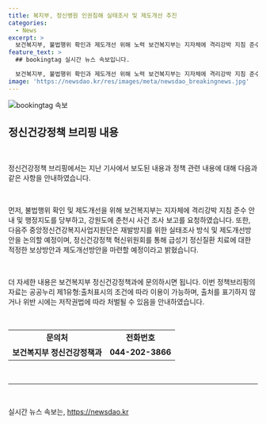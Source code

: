```yaml
---
title: 복지부, 정신병원 인권침해 실태조사 및 제도개선 추진
categories:
  - News
excerpt: >
  보건복지부, 불법행위 확인과 제도개선 위해 노력 보건복지부는 지자체에 격리강박 지침 준수를 당부하고, 강원도에 사건 조사 보고를 요청하였다. 중앙정신건강복지사업지원단은 재발방지를 위한 실태조사 방식과 제도개선방안을 논의할 예정이며, 적정한 보상방안과 제도개선방안을 마련하기 위해 정신건강정책 혁신위원회 논의를 진행할 예정이다.
feature_text: >
  ## bookingtag 실시간 뉴스 속보입니다.

  보건복지부, 불법행위 확인과 제도개선 위해 노력 보건복지부는 지자체에 격리강박 지침 준수를 당부하고, 강원도에 사건 조사 보고를 요청하였다. 중앙정신건강복지사업지원단은 재발방지를 위한 실태조사 방식과 제도개선방안을 논의할 예정이며, 적정한 보상방안과 제도개선방안을 마련하기 위해 정신건강정책 혁신위원회 논의를 진행할 예정이다.
image: 'https://newsdao.kr/res/images/meta/newsdao_breakingnews.jpg'
---
```


<p><img src="https://newsdao.kr/res/images/meta/newsdao_breakingnews.jpg" alt="bookingtag 속보" /></p>

<h2 data-ke-size="size26">정신건강정책 브리핑 내용</h2>

<p data-ke-size="size16">&nbsp;</p>

<p>정신건강정책 브리핑에서는 지난 기사에서 보도된 내용과 정책 관련 내용에 대해 다음과 같은 사항을 안내하였습니다.</p>

<p data-ke-size="size16">&nbsp;</p>

<p data-ke-size="size16">먼저, 불법행위 확인 및 제도개선을 위해 보건복지부는 지자체에 격리강박 지침 준수 안내 및 행정지도를 당부하고, 강원도에 춘천시 사건 조사 보고를 요청하였습니다. 또한, 다음주 중앙정신건강복지사업지원단은 재발방지를 위한 실태조사 방식 및 제도개선방안을 논의할 예정이며, 정신건강정책 혁신위원회를 통해 급성기 정신질환 치료에 대한 적정한 보상방안과 제도개선방안을 마련할 예정이라고 밝혔습니다.</p>

<p data-ke-size="size16">&nbsp;</p>

<p data-ke-size="size16">더 자세한 내용은 보건복지부 정신건강정책과에 문의하시면 됩니다. 이번 정책브리핑의 자료는 공공누리 제1유형:출처표시의 조건에 따라 이용이 가능하며, 출처를 표기하지 않거나 위반 시에는 저작권법에 따라 처벌될 수 있음을 안내하였습니다.</p>

<p data-ke-size="size16">&nbsp;</p>

<table>
    <tbody>
        <tr>
            <td style="text-align: center; height: 17px;"><b>문의처</b></td>
            <td style="text-align: center; height: 17px;"><b>전화번호</b></td>
        </tr>
        <tr>
            <td style="text-align: center; height: 17px;"><b>보건복지부 정신건강정책과</b></td>
            <td style="text-align: center; height: 17px;"><b>044-202-3866</b></td>
        </tr>
    </tbody>
</table>

<p data-ke-size="size16">&nbsp;</p>

<hr>

<p data-ke-size="size16">&nbsp;</p>
실시간 뉴스 속보는, <a href="https://newsdao.kr" rel="dofollow">https://newsdao.kr</a>


